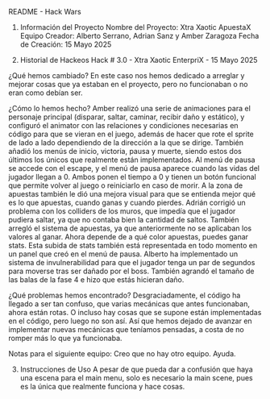README - Hack Wars
1. Información del Proyecto
Nombre del Proyecto: Xtra Xaotic ApuestaX
Equipo Creador: Alberto Serrano, Adrian Sanz y Amber Zaragoza
Fecha de Creación: 15 Mayo 2025

2. Historial de Hackeos
Hack # 3.0 - Xtra Xaotic EnterpriX - 15 Mayo 2025

¿Qué hemos cambiado?
En este caso nos hemos dedicado a arreglar y mejorar cosas que ya estaban en el proyecto, pero no funcionaban o no eran como debían ser.

¿Cómo lo hemos hecho?
Amber realizó una serie de animaciones para el personaje principal (disparar, saltar, caminar, recibir daño y estático), y configuró el animator con las relaciones y condiciones necesarias en código para que se vieran en el juego, además de hacer que rote el sprite de lado a lado dependiendo de la dirección a la que se dirige.
También añadió los menús de inicio, victoria, pausa y muerte, siendo estos dos últimos los únicos que realmente están implementados. Al menú de pausa se accede con el escape, y el menú de pausa aparece cuando las vidas del jugador llegan a 0. Ambos ponen el tiempo a 0 y tienen un botón funcional que permite volver al juego o reiniciarlo en caso de morir.
A la zona de apuestas también le dió una mejora visual para que se entienda mejor qué es lo que apuestas, cuando ganas y cuando pierdes.
Adrián corrigió un problema con los colliders de los muros, que impedía que el jugador pudiera saltar, ya que no contaba bien la cantidad de saltos. También arregló el sistema de apuestas, ya que anteriormente no se aplicaban los valores al ganar. Ahora depende de a qué color apuestas, puedes ganar stats. Esta subida de stats también está representada en todo momento en un panel que creó en el menú de pausa.
Alberto ha implementado un sistema de invulnerabilidad para que el jugador tenga un par de segundos para moverse tras ser dañado por el boss. También agrandó el tamaño de las balas de la fase 4 e hizo que estás hicieran daño.

¿Qué problemas hemos encontrado?
Desgraciadamente, el código ha llegado a ser tan confuso, que varias mecánicas que antes funcionaban, ahora están rotas. O incluso hay cosas que se supone están implementadas en el código, pero luego no son así.
Así que hemos dejado de avanzar en implementar nuevas mecánicas que teníamos pensadas, a costa de no romper más lo que ya funcionaba.

Notas para el siguiente equipo:
Creo que no hay otro equipo. Ayuda.

3. Instrucciones de Uso
A pesar de que pueda dar a confusión que haya una escena para el main menu, solo es necesario la main scene, pues es la única que realmente funciona y hace cosas.
